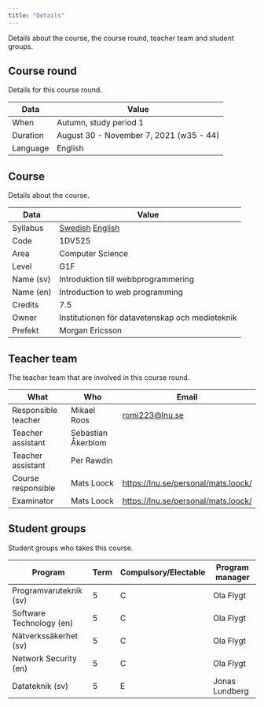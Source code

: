```yaml
---
title: "Details"
---
```


Details about the course, the course round, teacher team and student groups.



Course round
--------------------------

Details for this course round.

| Data | Value |
|------|-------|
| When | Autumn, study period 1 |
| Duration | August 30 - November 7, 2021 (w35 - 44) |
| Language | English |



Course
--------------------------

Details about the course.

| Data | Value |
|------|-------|
| Syllabus  | [Swedish](https://kursplan.lnu.se/kursplaner/kursplan-1DV525-1.pdf) [English](https://kursplan.lnu.se/kursplaner/syllabus-1DV525-1.pdf) |
| Code | 1DV525 |
| Area | Computer Science |
| Level | G1F |
| Name (sv) | Introduktion till webbprogrammering |
| Name (en) | Introduction to web programming |
| Credits   | 7.5 |
| Owner | Institutionen för datavetenskap och medieteknik |
| Prefekt | Morgan Ericsson |

<!--
| Studierektor | _Jesper Andersson ?_ |
-->



Teacher team
--------------------------

The teacher team that are involved in this course round.

| What | Who | Email |
|------|-----|-------|
| Responsible teacher | Mikael Roos | romi223@lnu.se |
| Teacher assistant   | Sebastian Åkerblom | |
| Teacher assistant   | Per Rawdin | |
| Course responsible | Mats Loock | https://lnu.se/personal/mats.loock/ |
| Examinator | Mats Loock | https://lnu.se/personal/mats.loock/ |



Student groups
--------------------------

Student groups who takes this course.

| Program | Term | Compulsory/Electable | Program manager |
|---------|------|----------------------|-----------------|
| Programvaruteknik (sv)   | 5 | C | Ola Flygt
| Software Technology (en) | 5 | C | Ola Flygt
| Nätverkssäkerhet (sv)    | 5 | C | Ola Flygt
| Network Security (en)    | 5 | C | Ola Flygt
| Datateknik (sv)          | 5 | E | Jonas Lundberg
